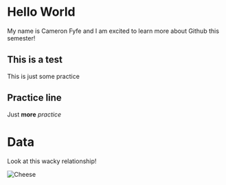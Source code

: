 # Hello World
My name is Cameron Fyfe and I am excited to learn more about Github this semester!

## This is a test
This is just some practice

## Practice line
Just **more** *practice*

# Data 
Look at this wacky relationship!

![Cheese](https://www.tylervigen.com/chart-pngs/8.png)

